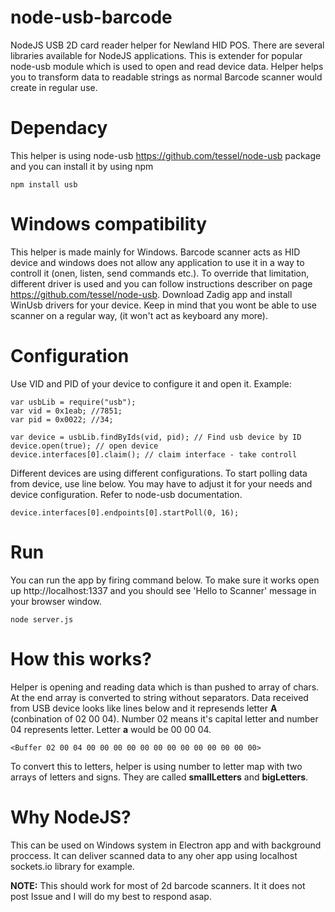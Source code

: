 # node-usb-barcode
NodeJS USB 2D card reader helper for Newland HID POS. There are several libraries available for NodeJS applications.
This is extender for popular node-usb module which is used to open and read device data.
Helper helps you to transform data to readable strings as normal Barcode scanner would create in regular use.

# Dependacy

This helper is using node-usb https://github.com/tessel/node-usb package and you can install it by using npm 

    npm install usb

# Windows compatibility

This helper is made mainly for Windows. Barcode scanner acts as HID device and windows does not allow any application to use it in a way to controll it (onen, listen, send commands etc.). To override that limitation, different driver is used and you can follow instructions describer on page https://github.com/tessel/node-usb. Download Zadig app and install WinUsb drivers for your device. Keep in mind that you wont be able to use scanner on a regular way, (it won't act as keyboard any more).

# Configuration 

Use VID and PID of your device to configure it and open it. Example:

    var usbLib = require("usb");
    var vid = 0x1eab; //7851;
    var pid = 0x0022; //34;

    var device = usbLib.findByIds(vid, pid); // Find usb device by ID
    device.open(true); // open device
    device.interfaces[0].claim(); // claim interface - take controll

Different devices are using different configurations. To start polling data from device, use line below. You may have to adjust it for your needs and device configuration. Refer to node-usb documentation.

    device.interfaces[0].endpoints[0].startPoll(0, 16);

# Run
You can run the app by firing command below. To make sure it works open up http://localhost:1337 and you should see 'Hello to Scanner' message in your browser window. 

    node server.js

# How this works?

Helper is opening and reading data which is than pushed to array of chars. At the end array is converted to string without separators.
Data received from USB device looks like lines below and it represends letter **A**  (conbination of 02 00 04). Number 02 means it's capital letter and number 04 represents letter. Letter **a** would be 00 00 04.

    <Buffer 02 00 04 00 00 00 00 00 00 00 00 00 00 00 00 00>

To convert this to letters, helper is using number to letter map with two arrays of letters and signs. They are called **smallLetters** and **bigLetters**.


# Why NodeJS?

This can be used on Windows system in Electron app and with background proccess. It can deliver scanned data to any oher app using localhost sockets.io library for example.


**NOTE:** This should work for most of 2d barcode scanners. It it does not post Issue and I will do my best to respond asap.
    
